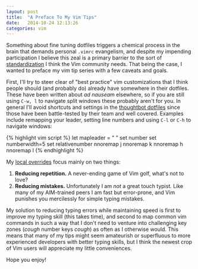 ```yaml
---
layout: post
title:  "A Preface To My Vim Tips"
date:   2014-10-24 12:13:26
categories: vim
---
```

Something about fine tuning dotfiles triggers a chemical process in the
brain that demands personal `.vimrc` evangelism, and despite my impending
participation I believe this zeal is a primary barrier to
the sort of [standardization][approachable] I think the Vim community needs.
That being the case, I wanted to preface my vim tip series with a few caveats
and goals.

First, I'll try to steer clear of "best practice" vim customizations that I think
people should (and probably do) already have somewhere in their dotfiles. These
have been written about *ad nauseam* elsewhere, so if you are still using
`C-w, l` to navigate split windows these probably aren't for you. In general
I'll avoid shortcuts and settings in the [thoughtbot dotfiles][thoughtbot] since
those have been battle-tested by their team and well covered. Examples
include remapping your leader, setting line numbers and using `C-l` or `C-h` to
navigate windows:

{% highlight vim script %}
let mapleader = " "
set number
set numberwidth=5
set relativenumber
nnoremap <C-j> <C-w>j
nnoremap <C-k> <C-w>k
nnoremap <C-h> <C-w>h
nnoremap <C-l> <C-w>l
{% endhighlight %}

My [local overrides][overrides] focus mainly on two things:

1. <b>Reducing repetition.</b> A never-ending game of Vim golf, what's not to
   love?
2. <b>Reducing mistakes.</b> Unfortunately I am *not* a great touch typist. Like
   many of my AIM-trained peers I am fast but error-prone, and Vim punishes you
   mercilessly for simple typing mistakes.

My solution to reducing typing errors while maintaining speed is first to
improve my typing skill (this takes time), and second to map common vim
commands in such a way that I don't need to venture into challenging key zones
(*cough* number keys *cough*) as often as I otherwise would. This means that
many of my tips might seem amateurish or superfluous to more experienced
developers with better typing skills, but I think the newest crop of Vim users
will appreciate my little conveniences.

Hope you enjoy!

[approachable]:   http://blog.paulrugelhiatt.com/vim/2014/10/21/lets-make-vim-approachable.html
[thoughtbot]:     https://github.com/thoughtbot/dotfiles
[overrides]:      https://github.com/hiattp/dotfiles
